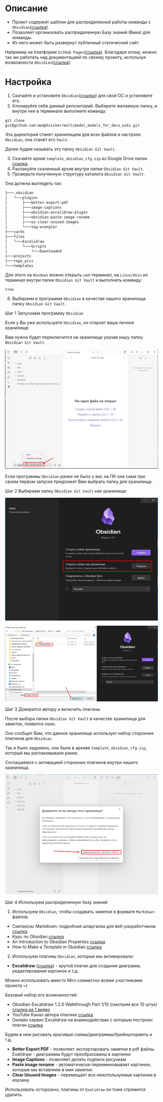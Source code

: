 # Описание

* Проект содержит шаблон для распределенной работы команды с `Obsidian`([ссылка](https://obsidian.md/download)).
* Позволяет организовать распределенную Базу знаний (Вики) для команды.
* Из него может быть развернут публичный статический сайт.

Например на платформе `GitHub Pages`([ссылка](https://pages.github.com/)).
Благодаря этому, можно так же работать над документацией по своему проекту, используя возможности `Obsidian`([ссылка](https://obsidian.md/download)).

# Настройка

1. Скачайте и установите `Obsidian`([ссылка](https://obsidian.md/download)) для свой ОС и установите его.
2. Клонируйте себе данный репозиторий.
Выберите желаемую папку, и внутри нее в терминале выполните команду:
```
git clone git@github.com:medphisiker/multimodal_models_for_docs_wiki.git
```

Эта директория станет хранилищем для всех файлов и настроек `Obsidian`, она станет его `Vault`.

Далее будем называть эту папку `Obsidian Git Vault`.

3. Скачайте архив `template_obisdian_cfg.zip` из Google Drive папки [ссылка](https://drive.google.com/drive/folders/1GLPKjVHtxfcPXCeAq-5XCx_nXHbsejiy?usp=sharing).
4. Распакуйте скаченный архив внутри папки `Obsidian Git Vault`.
5. Проверьте полученную структуру каталога `Obsidian Git Vault`.

Она должна выглядеть так:
```
├───.obsidian
│   └───plugins
│       ├───better-export-pdf
│       ├───image-captions
│       ├───obsidian-excalidraw-plugin
│       ├───obsidian-paste-image-rename
│       ├───oz-clear-unused-images
│       └───tag-wrangler
├───cards
├───files
│   └───Excalidraw
│       └───Scripts
│           └───Downloaded
├───projects
├───repo_pics
└───templates
```

Для этого на `Windows` можно открыть `cmd`-терминал, на `Linux/Unix` их терминал внутри папки `Obsidian Git Vault` и выполнить команду:
```
tree
```

6. Выбираем в программе `Obsidian` в качестве нашего хранилища папку `Obsidian Git Vault`.

Шаг 1 Запускаем программу `Obsidian`

Если у Вы уже используете `Obsidian`, он откроет ваше личное хранилище.

Вам нужно будет переключится на хранилище указав нашу папку `Obsidian Git Vault`.

![manage_vaults](../repo_pics/manage_vaults.jpg)

Если программы `Obsidian` ранее не было у вас на ПК она сама при своем первом запуске предложит Вам выбрать папку для хранилища.

Шаг 2 Выбираем папку `Obsidian Git Vault` как хранилище

![chose_your_vault_1](../repo_pics/chose_your_vault_1.jpg)


![chose_your_vault_2](../repo_pics/chose_your_vault_2.jpg)


Шаг 3 Доверится автору и включить плагины

После выбора папки `Obsidian Git Vault` в качестве хранилища для заметок, появится окно.

Оно сообщит Вам, что данное хранилище использует набор сторонних плагинов для `Obsidian`.

Так и было задумано, они были в архиве `template_obisdian_cfg.zip`, который мы распаковывали ранее.

Соглашаемся с активацией сторонних плагинов внутри нашего хранилища.

![Trust_the_author_and_enable_plugins](../repo_pics/Trust_the_author_and_enable_plugins.jpg)

Шаг 4 Используем распределенную базу знаний

1. Используем `Obsidian`, чтобы создавать заметки в формате `Markdown`-файлов.

* Синтаксис Markdown: подробная шпаргалка для веб-разработчиков [ссылка](https://skillbox.ru/media/code/yazyk-razmetki-markdown-shpargalka-po-sintaksisu-s-primerami/)
* Курс по Obsidian [ссылка](https://youtube.com/playlist?list=PLeDR6lYFEHWEUxwSA8OplPLvk50DCVraH&si=vjNqi9xUT_rSRp74)
* An Introduction to Obsidian Properties [ссылка](https://obsidian.rocks/an-introduction-to-obsidian-properties/)
* How to Make a Template in Obsidian [ссылка](https://www.alphr.com/obsidian-how-to-make-a-template/)

2. Используем плагины `Obsidian`, которые мы активировали:

* **Excalidraw** ([ссылка](https://github.com/zsviczian/obsidian-excalidraw-plugin?tab=readme-ov-file)) - крутой плагин для создания диаграмм, редактирования картинок и т.д.

Можно использовать вместо Miro совместно всеми участниками проекта =)

Базовый набор его возможностей:
* Obsidian-Excalidraw 1.2.0 Walkthrough Part 1/10 (смотрим все 10 штук) [ссылка на 1 видео](https://youtu.be/sY4FoflGaiM?si=LUziSDrIEGsOEytF)
* YouTube Канал автора плагина [ссылка](https://www.youtube.com/@VisualPKM/playlists)
* Онлайн сервис Excalidraw на взаимодействии с которым построен плагин [ссылка](https://www.youtube.com/@VisualPKM/playlists)

Будем в нем рисовать красивые схемы/диаграммы/брейнштормить и т.д.

* **Better Export PDF** - позволяет экспортировать заметки в pdf файлы. Exalidraw - диаграммы будут преобразованы в картинки
* **Image Captions** - позволяет делать подписи рисункам
* **Paste image rename** - автоматически переименовывает картинки, которые мы вставляем в имя заметки.
* **Clear Unused Images** - перемещает все неиспользуемые картинки в корзину.

Использовать осторожно, плагины от `Exalidraw` он тоже стремится удалить.
